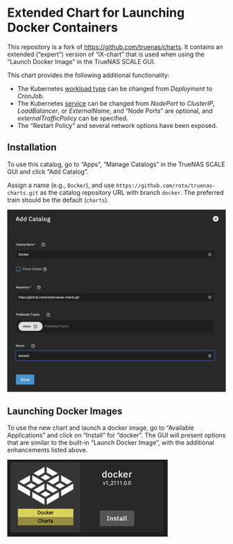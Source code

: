 # Extended Chart for Launching Docker Containers

This repository is a fork of https://github.com/truenas/charts. It contains an extended (“expert”) version of “iX-chart” that is used when using the “Launch Docker Image” in the TrueNAS SCALE GUI.

This chart provides the following additional functionality:

* The Kubernetes [workload type](https://kubernetes.io/docs/concepts/workloads/) can be changed from *Deployment* to *CronJob*.
* The Kubernetes [service](https://kubernetes.io/docs/concepts/services-networking/service/) can be changed from *NodePort* to *ClusterIP*, *LoadBalancer*, or *ExternalName*, and “Node Ports” are optional, and *externalTrafficPolicy* can be specified.
* The “Restart Policy” and several network options have been exposed.



## Installation

To use this catalog, go to “Apps”, “Manage Catalogs” in the TrueNAS SCALE GUI and click “Add Catalog”.

Assign a name (e.g., `Docker`), and use `https://github.com/rotx/truenas-charts.git` as the catalog repository URL with branch `docker`. The preferred train should be the default (`charts`).

<img src="img/addcatalog.png" alt="Add Catalog" style="zoom:50%;" />

## Launching Docker Images

To use the new chart and launch a docker image, go to “Available Applications” and click on “Install” for “docker”. The GUI will present options that are similar to the built-in “Launch Docker Image”, with the additional enhancements listed above.

<img src="img/launch.png" alt="Launch Docker Image" style="zoom: 50%;" />
